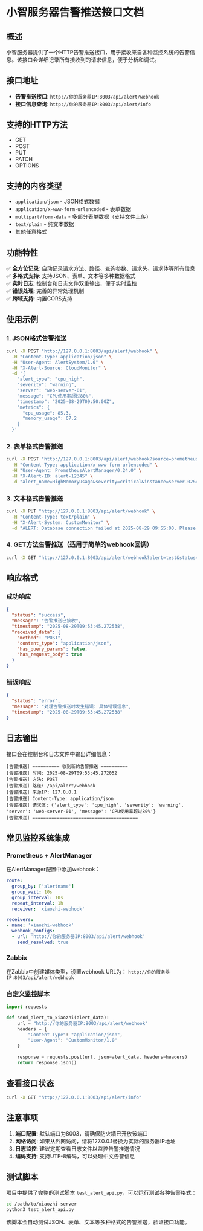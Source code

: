 # 小智服务器告警推送接口文档

## 概述

小智服务器提供了一个HTTP告警推送接口，用于接收来自各种监控系统的告警信息。该接口会详细记录所有接收到的请求信息，便于分析和调试。

## 接口地址

- **告警推送接口**: `http://你的服务器IP:8003/api/alert/webhook`
- **接口信息查询**: `http://你的服务器IP:8003/api/alert/info`

## 支持的HTTP方法

- GET
- POST  
- PUT
- PATCH
- OPTIONS

## 支持的内容类型

- `application/json` - JSON格式数据
- `application/x-www-form-urlencoded` - 表单数据
- `multipart/form-data` - 多部分表单数据（支持文件上传）
- `text/plain` - 纯文本数据
- 其他任意格式

## 功能特性

✅ **全方位记录**: 自动记录请求方法、路径、查询参数、请求头、请求体等所有信息  
✅ **多格式支持**: 支持JSON、表单、文本等多种数据格式  
✅ **实时日志**: 控制台和日志文件双重输出，便于实时监控  
✅ **错误处理**: 完善的异常处理机制  
✅ **跨域支持**: 内置CORS支持  

## 使用示例

### 1. JSON格式告警推送

```bash
curl -X POST "http://127.0.0.1:8003/api/alert/webhook" \
  -H "Content-Type: application/json" \
  -H "User-Agent: AlertSystem/1.0" \
  -H "X-Alert-Source: CloudMonitor" \
  -d '{
    "alert_type": "cpu_high",
    "severity": "warning", 
    "server": "web-server-01",
    "message": "CPU使用率超过80%",
    "timestamp": "2025-08-29T09:50:00Z",
    "metrics": {
      "cpu_usage": 85.3,
      "memory_usage": 67.2
    }
  }'
```

### 2. 表单格式告警推送

```bash
curl -X POST "http://127.0.0.1:8003/api/alert/webhook?source=prometheus&env=production" \
  -H "Content-Type: application/x-www-form-urlencoded" \
  -H "User-Agent: PrometheusAlertManager/0.24.0" \
  -H "X-Alert-ID: alert-12345" \
  -d "alert_name=HighMemoryUsage&severity=critical&instance=server-02&value=92.5"
```

### 3. 文本格式告警推送

```bash
curl -X PUT "http://127.0.0.1:8003/api/alert/webhook" \
  -H "Content-Type: text/plain" \
  -H "X-Alert-System: CustomMonitor" \
  -d "ALERT: Database connection failed at 2025-08-29 09:55:00. Please check the database server."
```

### 4. GET方法告警推送（适用于简单的webhook回调）

```bash
curl -X GET "http://127.0.0.1:8003/api/alert/webhook?alert=test&status=resolved&time=1693302000"
```

## 响应格式

### 成功响应

```json
{
  "status": "success",
  "message": "告警推送已接收",
  "timestamp": "2025-08-29T09:53:45.272538",
  "received_data": {
    "method": "POST",
    "content_type": "application/json", 
    "has_query_params": false,
    "has_request_body": true
  }
}
```

### 错误响应

```json
{
  "status": "error",
  "message": "处理告警推送时发生错误: 具体错误信息",
  "timestamp": "2025-08-29T09:53:45.272538"
}
```

## 日志输出

接口会在控制台和日志文件中输出详细信息：

```
[告警推送] ========== 收到新的告警推送 ==========
[告警推送] 时间: 2025-08-29T09:53:45.272052
[告警推送] 方法: POST
[告警推送] 路径: /api/alert/webhook
[告警推送] 来源IP: 127.0.0.1
[告警推送] Content-Type: application/json
[告警推送] 请求体: {'alert_type': 'cpu_high', 'severity': 'warning', 'server': 'web-server-01', 'message': 'CPU使用率超过80%'}
[告警推送] =======================================
```

## 常见监控系统集成

### Prometheus + AlertManager

在AlertManager配置中添加webhook：

```yaml
route:
  group_by: ['alertname']
  group_wait: 10s
  group_interval: 10s
  repeat_interval: 1h
  receiver: 'xiaozhi-webhook'

receivers:
- name: 'xiaozhi-webhook'
  webhook_configs:
  - url: 'http://你的服务器IP:8003/api/alert/webhook'
    send_resolved: true
```

### Zabbix

在Zabbix中创建媒体类型，设置webhook URL为：
`http://你的服务器IP:8003/api/alert/webhook`

### 自定义监控脚本

```python
import requests

def send_alert_to_xiaozhi(alert_data):
    url = "http://你的服务器IP:8003/api/alert/webhook"
    headers = {
        "Content-Type": "application/json",
        "User-Agent": "CustomMonitor/1.0"
    }
    
    response = requests.post(url, json=alert_data, headers=headers)
    return response.json()
```

## 查看接口状态

```bash
curl -X GET "http://127.0.0.1:8003/api/alert/info"
```

## 注意事项

1. **端口配置**: 默认端口为8003，请确保防火墙已开放该端口
2. **网络访问**: 如果从外网访问，请将127.0.0.1替换为实际的服务器IP地址
3. **日志监控**: 建议定期查看日志文件以监控告警推送情况
4. **编码支持**: 支持UTF-8编码，可以处理中文告警信息

## 测试脚本

项目中提供了完整的测试脚本 `test_alert_api.py`，可以运行测试各种告警格式：

```bash
cd /path/to/xiaozhi-server
python3 test_alert_api.py
```

该脚本会自动测试JSON、表单、文本等多种格式的告警推送，验证接口功能。

